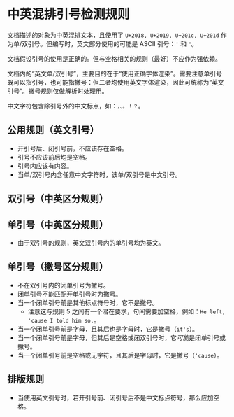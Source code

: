 # 中英混排引号检测规则

文档描述的对象为中英混排文本，且使用了 `U+2018, U+2019, U+201c, U+201d` 作为单/双引号。但编写时，英文部分使用的可能是 ASCII 引号：`'` 和 `"`。

文档假设引号的使用是正确的。但与空格相关的规则（最好）不应作为强依赖。

文档内的“英文单/双引号”，主要目的在于“使用正确字体渲染”。需要注意单引号既可以指引号，也可能指撇号：但二者均使用英文字体渲染，因此可统称为“英文引号”。撇号规则仅做解析时处理用。

中文字符包含除引号外的中文标点，如：`，、。！？`。

## 公用规则（英文引号）

- 开引号后、闭引号前，不应该存在空格。
- 引号不应该前后均是空格。
- 引号内应该有内容。
- 当单/双引号内含任意中文字符时，该单/双引号是中文引号。

## 双引号（中英区分规则）

## 单引号（中英区分规则）

- 由于双引号的规则，英文双引号内的单引号均为英文。

## 单引号（撇号区分规则）

- 不在双引号内的闭单引号为撇号。
- 闭单引号不能匹配开单引号时为撇号。
- 当一个闭单引号前是其他标点符号时，它不是撇号。
  - 注意这与规则 5 之间有一个潜在要求，句间需要加空格，例如：`He left, 'cause I told him so.`。
- 当一个闭单引号前是字母，且其后也是字母时，它是撇号（`it's`）。
- 当一个闭单引号前是字母，但其后是空格或闭双引号时，它*可能*是闭单引号或撇号。
- 当一个闭单引号前是空格或无字符，且其后是字母时，它是撇号（`'cause`）。

## 排版规则

- 当使用英文引号时，若开引号前、闭引号后不是中文标点符号，那么应加空格。
